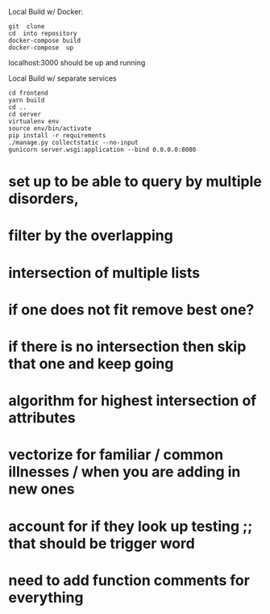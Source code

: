 Local Build w/ Docker:
 ```
 git  clone
 cd  into repository
 docker-compose build
 docker-compose  up
 ```
 localhost:3000 should be up and running

 Local Build w/ separate services
 ```
 cd frontend
 yarn build
 cd ..
 cd server
 virtualenv env
 source env/bin/activate
 pip install -r requirements
 ./manage.py collectstatic --no-input
 gunicorn server.wsgi:application --bind 0.0.0.0:8080
 ```

# set up to be able to query by multiple disorders,
# filter by the overlapping
# intersection of multiple lists
# if one does not fit remove best one?
# if there  is no intersection then skip that one and keep going
# algorithm for highest intersection  of attributes
# vectorize for familiar / common illnesses / when you are adding in new ones
# account  for  if they look up testing ;; that should be trigger word
# need to  add function comments for everything
#
